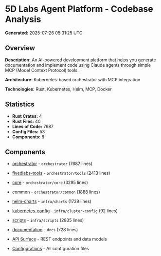 # 5D Labs Agent Platform - Codebase Analysis

**Generated:** 2025-07-26 05:31:25 UTC

## Overview

**Description:** An AI-powered development platform that helps you generate documentation and implement code using Claude agents through simple MCP (Model Context Protocol) tools.

**Architecture:** Kubernetes-based orchestrator with MCP integration

**Technologies:** Rust, Kubernetes, Helm, MCP, Docker

## Statistics

- **Rust Crates:** 4
- **Rust Files:** 40
- **Lines of Code:** 7687
- **Config Files:** 53
- **Components:** 8

## Components

- [orchestrator](./orchestrator.md) - `orchestrator` (7687 lines)
- [fivedlabs-tools](./fivedlabs-tools.md) - `orchestrator/tools` (2413 lines)
- [core](./core.md) - `orchestrator/core` (3295 lines)
- [common](./common.md) - `orchestrator/common` (1888 lines)
- [helm-charts](./helm-charts.md) - `infra/charts` (1739 lines)
- [kubernetes-config](./kubernetes-config.md) - `infra/cluster-config` (92 lines)
- [scripts](./scripts.md) - `infra/scripts` (2835 lines)
- [documentation](./documentation.md) - `docs` (728 lines)

- [API Surface](./api-surface.md) - REST endpoints and data models
- [Configurations](./configurations.md) - All configuration files
